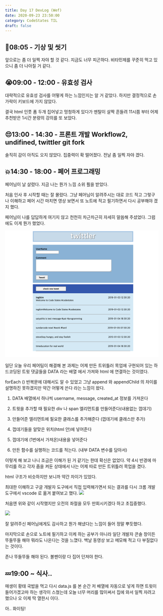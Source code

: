 ```yaml
---
title: Day 17 DevLog (Wef)
date: 2020-09-23 23:50:00
category: CodeStates TIL
draft: false
---
```


## 🛀08:05 - 기상 및 씻기

앞으로는 좀 더 일찍 자야 할 것 같다.
지금도 너무 피곤하다.
비타민제를 꾸준히 먹고 있으니 좀 더 나아질 거 같다.

## 😭09:00 - 12:00 - 유효성 검사

대략적으로 유효성 검사를 어떻게 하는 느낌인지는 알 거 같았다.
하지만 결정적으로 손가락이 키보드에 가지 않았다.

결국 html 인풋 폼 두개 집어넣고 멍청하게 있다가 멘탈이 살짝 흔들려 11시쯤 부터 어제 추천받은 1시간 분량의 강의를 또 보았다.

## 😔13:00 - 14:30 - 프론트 개발 Workflow2, undifined, twittler git fork

솔직히 감이 아직도 오지 않았다. 집중력이 확 떨어졌다.
전날 좀 일찍 자야 겠다.

## 💥14:30 - 18:00 - 페어 프로그래밍

페어님이 날 살렸다.
지금 나는 뭔가 느낌 소위 퓔을 받았다.

처음 인사 후 시작할 때는 잘 몰랐다. 그냥 페어님이 알려주시는 대로 코드 적고 그렇구나 이해하고 페어 시간 마치면 영상 보면서 또 노트에 적고 필기하면서
다시 공부해야 겠지 했다.

페어님이 나를 답답하게 여기지 않고 천천히 차근차근히 자세히 말씀해 주셨었다.
그럼에도 이게 뭔가 했었다.

![](./images/ourtweet.png)

일단 오늘 우리 페어팀이 해결해 본 과제는 어제 만든 트위틀러 목업에 구현되어 있는 하드코딩된 트윗 댓글들을 DATA 라는 배열 에서 가져와 html 에 연결하는 것이였다.

forEach () 반복문에 대해서도 알 수 있었고 그냥 append 와 appendChild 의 차이를 설명하진 못하겠지만 약간 어떻게 쓴다 라는 느낌이 왔다.

1. DATA 배열에서 하나씩 username, message, created_at 정보를 가져온다
2. 트윗을 추가할 때 필요한 div 나 span 엘리먼트를 만들어준다(내용없는 껍데기)
3. 만들어준 엘리먼트에 필요한 클래스를 추가해준다 (껍데기에 클래스만 추가)
4. 껍데기들을 알맞은 위치(html 안)에 넣어준다
5. 껍데기에 (1번에서 가져온)내용을 넣어준다

6. 만든 함수를 실행하는 코드를 적는다. (내부 DATA 변수를 담아서)

이렇게 해 보고 나니 조금은 이해가 된 거 같기는 한데 확신은 없었다.
약 4시 반경에 마무리를 하고 각자 줌을 켜둔 상태에서 나는 어제 따로 만든 트위틀러 목업을 켰다.

html 구조가 비슷하지만 보니까 약간 차이가 있었다.

최대한 이해하고 구글 개발자 도구에서 직접 입력해가면서 되는 결과를 다시 크롬 개발도구에서 vscode 로 옮겨 붙여보고 했다.
![](.images/mytweet.png)

처음엔 위와 같이 시작했지만 오전의 좌절을 모두 만회시키겠다 하고 초집중했다.

![](.images/mytweet2.jpeg)

잘 알려주신 페어님에게도 감사하고 뭔가 해냈다는 느낌이 들어 정말 뿌듯했다.

마지막으로 손으로 노트에 필기하고 이케 하는 공부가 아니라 일단 개발자 콘솔 창이든 뚜들뚜들 해야 뭐라도 나온다는 것을 느꼈다.
백날 동영상 보고 메모해 적고 다 부질없다는 것이다.

존나 뚜들뚜들 해야 된다. 볼펜이랑 다 집어 던져야 한다.

## 💤19:00 ~ 식사..

매생이 황태 국밥을 먹고 다시 data.js 를 본 순간 저 배열에 자동으로 넣게 하면 트윗이 들어가겠고마 하는 생각이 스쳤는데 오늘 너무 머리를 많이써서
집에 와서 일찍 자려고 했으나 오 이제 딱 열한시 이다.

아.. 화이팅!
